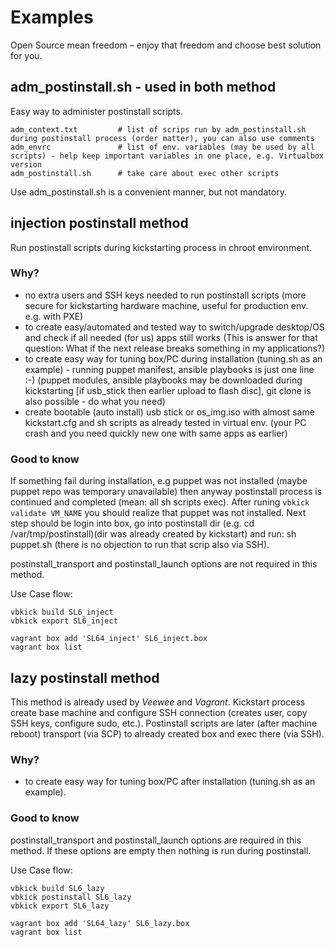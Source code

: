 # Examples

Open Source mean freedom – enjoy that freedom and choose best solution for you.

## adm_postinstall.sh - used in both method

Easy way to administer postinstall scripts.
```
adm_context.txt         # list of scrips run by adm_postinstall.sh during postinstall process (order matter), you can also use comments
adm_envrc               # list of env. variables (may be used by all scripts) - help keep important variables in one place, e.g. Virtualbox version
adm_postinstall.sh      # take care about exec other scripts
```

Use adm_postinstall.sh is a convenient manner, but not mandatory.


## injection postinstall method

Run postinstall scripts during kickstarting process in chroot environment.

### Why?

 - no extra users and SSH keys needed to run postinstall scripts (more secure for kickstarting hardware machine, useful for production env. e.g. with PXE)
 - to create easy/automated and tested way to switch/upgrade desktop/OS and check if all needed (for us) apps still works (This is answer for that question: What if the next release breaks something in my applications?)
 - to create easy way for tuning box/PC during installation (tuning.sh as an example) - running puppet manifest, ansible playbooks is just one line :-) (puppet modules, ansible playbooks may be downloaded during kickstarting [if usb_stick then earlier upload to flash disc], git clone is also possible - do what you need)
 - create bootable (auto install) usb stick or os_img.iso with almost same kickstart.cfg and sh scripts as already tested in virtual env. (your PC crash and you need quickly new one with same apps as earlier)

### Good to know

If something fail during installation, e.g puppet was not installed (maybe puppet repo was temporary unavailable) then anyway postinstall process is continued and completed (mean: all sh scripts exec). After runing `vbkick validate VM_NAME` you should realize that puppet was not installed. Next step should be login into box, go into postinstall dir (e.g. cd /var/tmp/postinstall)(dir was already created by kickstart) and run: sh puppet.sh (there is no objection to run that scrip also via SSH).

postinstall_transport and postinstall_launch options are not required in this method.


Use Case flow:
```
vbkick build SL6_inject
vbkick export SL6_inject

vagrant box add 'SL64_inject' SL6_inject.box
vagrant box list
```

## lazy postinstall method

This method is already used by *Veewee* and *Vagrant*.
Kickstart process create base machine and configure SSH connection (creates user, copy SSH keys, configure sudo, etc.).
Postinstall scripts are later (after machine reboot) transport (via SCP) to already created box and exec there (via SSH).

### Why?
 - to create easy way for tuning box/PC after installation (tuning.sh as an example).

### Good to know

postinstall_transport and postinstall_launch options are required in this method. 
If these options are empty then nothing is run during postinstall.

Use Case flow:
```
vbkick build SL6_lazy
vbkick postinstall SL6_lazy
vbkick export SL6_lazy

vagrant box add 'SL64_lazy' SL6_lazy.box
vagrant box list
```

